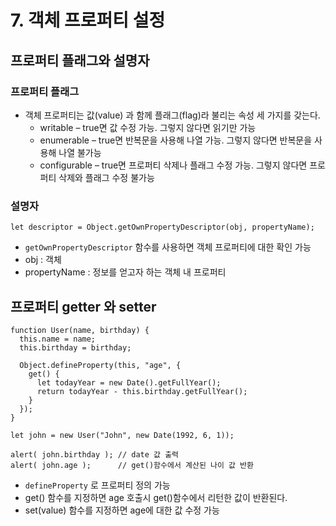 # 7. 객체 프로퍼티 설정

## 프로퍼티 플래그와 설명자

### 프로퍼티 플래그
- 객체 프로퍼티는 값(value) 과 함께 플래그(flag)라 불리는 속성 세 가지를 갖는다.
  - writable – true면 값 수정 가능. 그렇지 않다면 읽기만 가능
  - enumerable – true면 반복문을 사용해 나열 가능. 그렇지 않다면 반복문을 사용해 나열 불가능 
  - configurable – true면 프로퍼티 삭제나 플래그 수정 가능. 그렇지 않다면 프로퍼티 삭제와 플래그 수정 불가능

### 설명자
```
let descriptor = Object.getOwnPropertyDescriptor(obj, propertyName);
```
- `getOwnPropertyDescriptor` 함수를 사용하면 객체 프로퍼티에 대한 확인 가능
- obj : 객체 
- propertyName : 정보를 얻고자 하는 객체 내 프로퍼티

## 프로퍼티 getter 와 setter 

```
function User(name, birthday) {
  this.name = name;
  this.birthday = birthday;

  Object.defineProperty(this, "age", {
    get() {
      let todayYear = new Date().getFullYear();
      return todayYear - this.birthday.getFullYear();
    }
  });
}

let john = new User("John", new Date(1992, 6, 1));

alert( john.birthday ); // date 값 출력
alert( john.age );      // get()함수에서 계산된 나이 값 반환 
```
- `defineProperty` 로 프로퍼티 정의 가능 
-  get() 함수를 지정하면 age 호출시 get()함수에서 리턴한 값이 반환된다. 
-  set(value) 함수를 지정하면 age에 대한 값 수정 가능  
